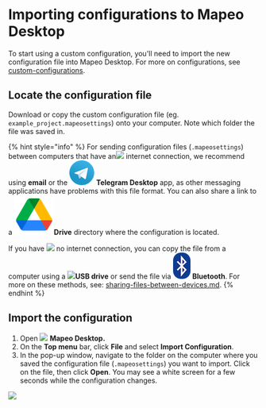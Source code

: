 # Importing configurations to Mapeo Desktop

To start using a custom configuration, you'll need to import the new configuration file into Mapeo Desktop. For more on configurations, see [custom-configurations](../customization-options/custom-configurations/ "mention").

## Locate the configuration file

Download or copy the custom configuration file (eg. `example_project.mapeosettings`) onto your computer. Note which folder the file was saved in.

{% hint style="info" %}
For sending configuration files (`.mapeosettings`) between computers that have an![](../../.gitbook/assets/Computer\_internet\_icon.png) internet connection, we recommend using **email** or the ![](../../.gitbook/assets/Telegram-logo.png) **Telegram Desktop** app, as other messaging applications have problems with this file format. You can also share a link to a ![](../../.gitbook/assets/drive.png)**Drive** directory where the configuration is located.



If you have ![](../../.gitbook/assets/Computer\_no\_internet\_icon.png) no internet connection, you can copy the file from a computer using a ![](../../.gitbook/assets/USB\_stick\_memory.png)**USB drive** or send the file via ![](../../.gitbook/assets/bluetooth.jpg) **Bluetooth**. For more on these methods, see:  [sharing-files-between-devices.md](../troubleshooting/sharing-files-between-devices.md "mention").
{% endhint %}

## Import the configuration

1. Open ![](../../.gitbook/assets/Mapeo\_Desktop.png) **Mapeo Desktop.**
2. On the **Top menu** bar, click **File** and select **Import Configuration**.
3. In the pop-up window, navigate to the folder on the computer where you saved the configuration file (`.mapeosettings`) you want to import. Click on the file, then click **Open**. You may see a white screen for a few seconds while the configuration changes.

![](https://lh6.googleusercontent.com/mIfll6BAJm8b6jCZ3gM5bmhv43GZAzsK07JAPAph1Qbqh\_DMBXtgXUXE4LZPp5zK9feUdth3X9AtdG83obxsHIRkNC6FvYNS-Gb4vHTNg6FDcjpEDchhIBTLpuKXFQ)
